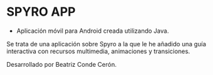 # SPYRO APP

- Aplicación móvil para Android creada utilizando Java.

Se trata de una aplicación sobre Spyro a la que le he añadido una guía interactiva con recursos multimedia, animaciones y transiciones.


Desarrollado por Beatriz Conde Cerón.
